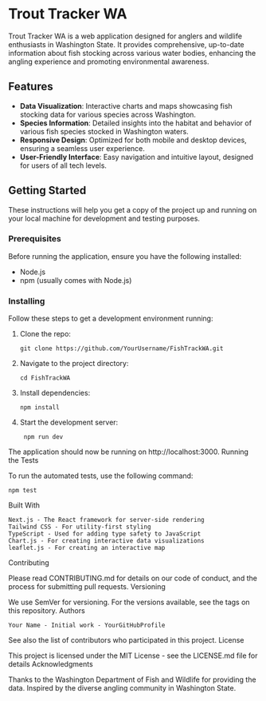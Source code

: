 # Trout Tracker WA

Trout Tracker WA is a web application designed for anglers and wildlife enthusiasts in Washington State. It provides comprehensive, up-to-date information about fish stocking across various water bodies, enhancing the angling experience and promoting environmental awareness.

## Features

- **Data Visualization**: Interactive charts and maps showcasing fish stocking data for various species across Washington.
- **Species Information**: Detailed insights into the habitat and behavior of various fish species stocked in Washington waters.
- **Responsive Design**: Optimized for both mobile and desktop devices, ensuring a seamless user experience.
- **User-Friendly Interface**: Easy navigation and intuitive layout, designed for users of all tech levels.

## Getting Started

These instructions will help you get a copy of the project up and running on your local machine for development and testing purposes.

### Prerequisites

Before running the application, ensure you have the following installed:

- Node.js
- npm (usually comes with Node.js)

### Installing

Follow these steps to get a development environment running:

1.  Clone the repo:

        git clone https://github.com/YourUsername/FishTrackWA.git

2.  Navigate to the project directory:

        cd FishTrackWA

3.  Install dependencies:

        npm install

4.  Start the development server:

         npm run dev

The application should now be running on http://localhost:3000.
Running the Tests

To run the automated tests, use the following command:

    npm test

Built With

    Next.js - The React framework for server-side rendering
    Tailwind CSS - For utility-first styling
    TypeScript - Used for adding type safety to JavaScript
    Chart.js - For creating interactive data visualizations
    leaflet.js - For creating an interactive map

Contributing

Please read CONTRIBUTING.md for details on our code of conduct, and the process for submitting pull requests.
Versioning

We use SemVer for versioning. For the versions available, see the tags on this repository.
Authors

    Your Name - Initial work - YourGitHubProfile

See also the list of contributors who participated in this project.
License

This project is licensed under the MIT License - see the LICENSE.md file for details
Acknowledgments

Thanks to the Washington Department of Fish and Wildlife for providing the data.
Inspired by the diverse angling community in Washington State.

